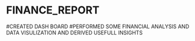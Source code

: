 # FINANCE_REPORT
#CREATED DASH BOARD 
#PERFORMED SOME FINANCIAL ANALYSIS AND DATA VISULIZATION AND DERIVED USEFULL INSIGHTS
